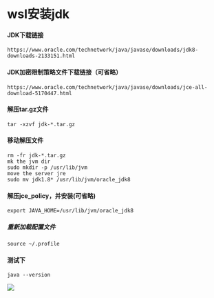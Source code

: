 # wsl安装jdk

#### JDK下载链接

```
https://www.oracle.com/technetwork/java/javase/downloads/jdk8-downloads-2133151.html
```
#### JDK加密限制策略文件下载链接（可省略）

```
https://www.oracle.com/technetwork/java/javase/downloads/jce-all-download-5170447.html
```
#### 解压tar.gz文件

```
tar -xzvf jdk-*.tar.gz
```
#### 移动解压文件

```
rm -fr jdk-*.tar.gz
mk the jvm dir
sudo mkdir -p /usr/lib/jvm
move the server jre
sudo mv jdk1.8* /usr/lib/jvm/oracle_jdk8
```

#### 解压jce_policy，并安装(可省略)

```
export JAVA_HOME=/usr/lib/jvm/oracle_jdk8
```

##### 重新加载配置文件

```
source ~/.profile
```

#### 测试下

```
java --version
```

![](https://gitee.com/sysker/picBed/raw/master/images/20200512110706.png)